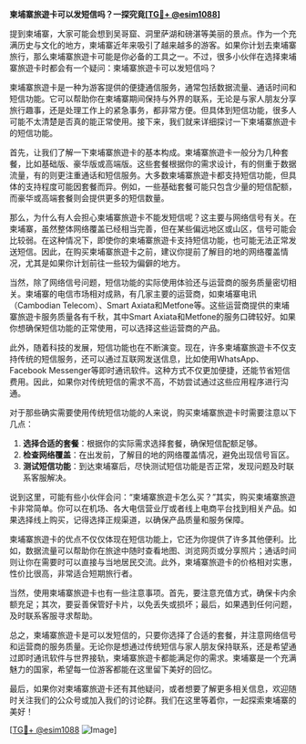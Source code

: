**柬埔寨旅遊卡可以发短信吗？一探究竟[[TG💪+ @esim1088](https://t.me/s/esim1088)]**

提到柬埔寨，大家可能会想到吴哥窟、洞里萨湖和磅湛等美丽的景点。作为一个充满历史与文化的地方，柬埔寨近年来吸引了越来越多的游客。如果你计划去柬埔寨旅行，那么柬埔寨旅遊卡可能是你必备的工具之一。不过，很多小伙伴在选择柬埔寨旅遊卡时都会有一个疑问：柬埔寨旅遊卡可以发短信吗？

柬埔寨旅遊卡是一种为游客提供的便捷通信服务，通常包括数据流量、通话时间和短信功能。它可以帮助你在柬埔寨期间保持与外界的联系，无论是与家人朋友分享旅行趣事，还是处理工作上的紧急事务，都非常方便。但具体到短信功能，很多人可能不太清楚是否真的能正常使用。接下来，我们就来详细探讨一下柬埔寨旅遊卡的短信功能。

首先，让我们了解一下柬埔寨旅遊卡的基本构成。柬埔寨旅遊卡一般分为几种套餐，比如基础版、豪华版或高端版。这些套餐根据你的需求设计，有的侧重于数据流量，有的则更注重通话和短信服务。大多数柬埔寨旅遊卡都支持短信功能，但具体的支持程度可能因套餐而异。例如，一些基础套餐可能只包含少量的短信配额，而豪华或高端套餐则会提供更多的短信数量。

那么，为什么有人会担心柬埔寨旅遊卡不能发短信呢？这主要与网络信号有关。在柬埔寨，虽然整体网络覆盖已经相当完善，但在某些偏远地区或山区，信号可能会比较弱。在这种情况下，即使你的柬埔寨旅遊卡支持短信功能，也可能无法正常发送短信。因此，在购买柬埔寨旅遊卡之前，建议你提前了解目的地的网络覆盖情况，尤其是如果你计划前往一些较为偏僻的地方。

当然，除了网络信号问题，短信功能的实际使用体验还与运营商的服务质量密切相关。柬埔寨的电信市场相对成熟，有几家主要的运营商，如柬埔寨电讯（Cambodian Telecom）、Smart Axiata和Metfone等。这些运营商提供的柬埔寨旅遊卡服务质量各有千秋，其中Smart Axiata和Metfone的服务口碑较好。如果你想确保短信功能的正常使用，可以选择这些运营商的产品。

此外，随着科技的发展，短信功能也在不断演变。现在，许多柬埔寨旅遊卡不仅支持传统的短信服务，还可以通过互联网发送信息，比如使用WhatsApp、Facebook Messenger等即时通讯软件。这种方式不仅更加便捷，还能节省短信费用。因此，如果你对传统短信的需求不高，不妨尝试通过这些应用程序进行沟通。

对于那些确实需要使用传统短信功能的人来说，购买柬埔寨旅遊卡时需要注意以下几点：

1. **选择合适的套餐**：根据你的实际需求选择套餐，确保短信配额足够。
2. **检查网络覆盖**：在出发前，了解目的地的网络覆盖情况，避免出现信号盲区。
3. **测试短信功能**：到达柬埔寨后，尽快测试短信功能是否正常，发现问题及时联系客服解决。

说到这里，可能有些小伙伴会问：“柬埔寨旅遊卡怎么买？”其实，购买柬埔寨旅遊卡非常简单。你可以在机场、各大电信营业厅或者线上电商平台找到相关产品。如果选择线上购买，记得选择正规渠道，以确保产品质量和服务保障。

柬埔寨旅遊卡的优点不仅仅体现在短信功能上，它还为你提供了许多其他便利。比如，数据流量可以帮助你在旅途中随时查看地图、浏览网页或分享照片；通话时间则让你在需要时可以直接与当地居民交流。此外，柬埔寨旅遊卡的价格相对实惠，性价比很高，非常适合短期旅行者。

当然，使用柬埔寨旅遊卡也有一些注意事项。首先，要注意充值方式，确保卡内余额充足；其次，要妥善保管好卡片，以免丢失或损坏；最后，如果遇到任何问题，及时联系客服寻求帮助。

总之，柬埔寨旅遊卡是可以发短信的，只要你选择了合适的套餐，并注意网络信号和运营商的服务质量。无论你是想通过传统短信与家人朋友保持联系，还是希望通过即时通讯软件与世界接轨，柬埔寨旅遊卡都能满足你的需求。柬埔寨是一个充满魅力的国家，希望每一位游客都能在这里留下美好的回忆。

最后，如果你对柬埔寨旅遊卡还有其他疑问，或者想要了解更多相关信息，欢迎随时关注我们的公众号或加入我们的讨论群。我们在这里等着你，一起探索柬埔寨的美好！

[[TG💪+ @esim1088](https://t.me/s/esim1088) ![Image](https://i.postimg.cc/4NQfJmqS/Snipaste-2025-05-13-00-14-12.png)]